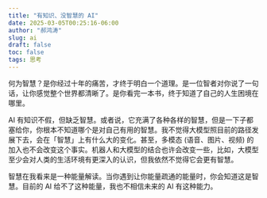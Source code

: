 ```yaml
---
title: "有知识、没智慧的 AI"
date: 2025-03-05T00:25:16-06:00
author: "郝鸿涛"
slug: ai
draft: false
toc: false
tags: 思考
---
```

何为智慧？是你经过十年的痛苦，才终于明白一个道理。是一位智者对你说了一句话，让你感觉整个世界都清晰了。是你看完一本书，终于知道了自己的人生困境在哪里。

AI 有知识不假，但缺乏智慧。或者说，它充满了各种各样的智慧，但是一下子都塞给你，你根本不知道哪个是对自己有用的智慧。我不觉得大模型照目前的路径发展下去，会在「智慧」上有什么大的变化。甚至，多模态 (语音、图片、视频) 的加入也不会改变这个事实。机器人和大模型的结合也许会改变一些，比如，大模型至少会对人类的生活环境有更深入的认识，但我依然不觉得它会更有智慧。

智慧在我看来是一种能量解读。当你遇到让你能量疏通的能量时，你会知道这是智慧。目前的 AI 给不了这种能量，我也不相信未来的 AI 有这种能力。